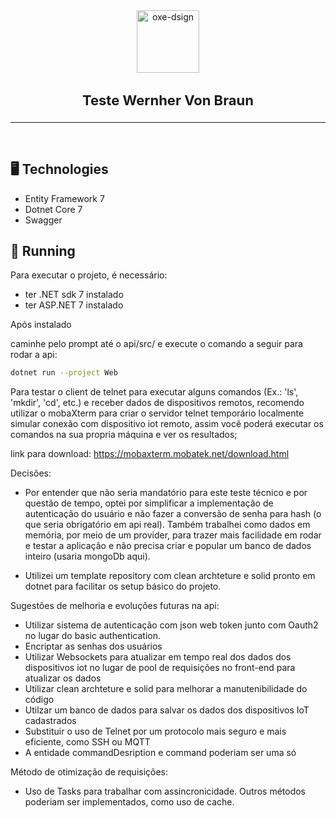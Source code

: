 <div align="center">
  <img alt="oxe-dsign" src="https://upload.wikimedia.org/wikipedia/commons/thumb/7/7d/Microsoft_.NET_logo.svg/2048px-Microsoft_.NET_logo.svg.png" width="100">
</div>
<div align="center">
  <h3 style="font-size: 22px"><b>Teste Wernher Von Braun</b></h3>
</div>

---
</br>

## 🖥️ Technologies
- Entity Framework 7
- Dotnet Core 7
- Swagger

## 🚀 Running

Para executar o projeto, é necessário:
- ter .NET sdk 7 instalado
- ter ASP.NET 7 instalado

Após instalado

caminhe pelo prompt até o api/src/ e execute o comando a seguir para rodar a api:

```bash
dotnet run --project Web
```

Para testar o client de telnet para executar alguns comandos (Ex.: 'ls', 'mkdir', 'cd', etc.) e receber dados de dispositivos remotos, recomendo utilizar o mobaXterm para criar o servidor telnet temporário localmente simular conexão com dispositivo iot remoto, assim você poderá executar os comandos na sua propria máquina e ver os resultados;

link para download: https://mobaxterm.mobatek.net/download.html



Decisões:

- Por entender que não seria mandatório para este teste técnico e por questão de tempo, optei por simplificar a implementação de autenticação do usuário e não fazer a conversão de senha para hash (o que seria obrigatório em api real).
Também trabalhei como dados em memória, por meio de um provider, para trazer mais facilidade em rodar e testar a aplicação e não precisa criar e popular um banco de dados inteiro (usaria mongoDb aqui).

- Utilizei um template repository com clean archteture e solid pronto em dotnet para facilitar os setup básico do projeto.

Sugestões de melhoria e evoluções futuras na api:
- Utilizar sistema de autenticação com json web token junto com Oauth2 no lugar do basic authentication.
- Encriptar as senhas dos usuários
- Utilizar Websockets para atualizar em tempo real dos dados dos dispositivos iot no lugar de pool de requisições no front-end para atualizar os dados
- Utilizar clean archteture e solid para melhorar a manutenibilidade do código 
- Utilzar um banco de dados para salvar os dados dos dispositivos IoT cadastrados
- Substituir o uso de Telnet por um protocolo mais seguro e mais eficiente, como SSH ou MQTT
- A entidade commandDesription e command poderiam ser uma só

Método de otimização de requisições: 
- Uso de Tasks para trabalhar com assincronicidade. Outros métodos poderiam ser implementados, como uso de cache.


